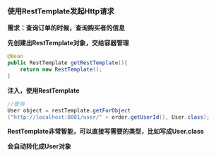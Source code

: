 ### 使用RestTemplate发起Http请求



**需求：查询订单的时候，查询购买者的信息**



**先创建出RestTemplate对象，交给容器管理**

```java
@Bean
public RestTemplate getRestTemplate(){
    return new RestTemplate();
}
```



**注入，使用RestTemplate**

```java
//查询
User object = restTemplate.getForObject
("http://localhost:8081/user/" + order.getUserId(), User.class);
```

**RestTemplate非常智能，可以直接写需要的类型，比如写成User.class**

**会自动转化成User对象**